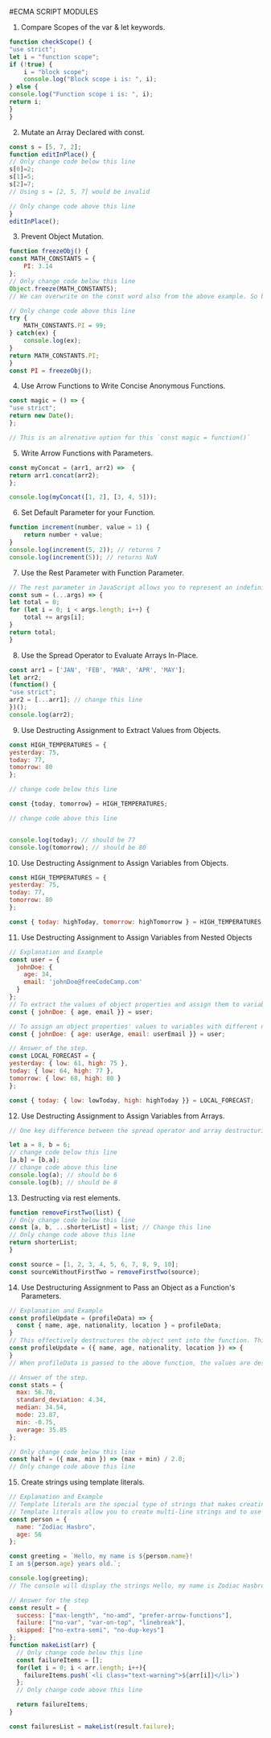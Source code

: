 #ECMA SCRIPT MODULES

1. Compare Scopes of the var & let keywords.
```js
function checkScope() {
"use strict";
let i = "function scope";
if (!true) {
    i = "block scope";
    console.log("Block scope i is: ", i);
} else {
console.log("Function scope i is: ", i);
return i;
}
}
```

2. Mutate an Array Declared with const.
```js
const s = [5, 7, 2];
function editInPlace() {
// Only change code below this line
s[0]=2;
s[1]=5;
s[2]=7;
// Using s = [2, 5, 7] would be invalid

// Only change code above this line
}
editInPlace();
```

3. Prevent Object Mutation.
```js
function freezeObj() {
const MATH_CONSTANTS = {
    PI: 3.14
};
// Only change code below this line
Object.freeze(MATH_CONSTANTS);
// We can overwrite on the const word also from the above example. So by using Object.freeze() ensures that the data is prevented. Any attempt changing this will show you error.

// Only change code above this line
try {
    MATH_CONSTANTS.PI = 99;
} catch(ex) {
    console.log(ex);
}
return MATH_CONSTANTS.PI;
}
const PI = freezeObj();
```

4. Use Arrow Functions to Write Concise Anonymous Functions.
```js
const magic = () => {
"use strict";
return new Date();
};

// This is an alrenative option for this `const magic = function()`
```

5. Write Arrow Functions with Parameters.
```js
const myConcat = (arr1, arr2) =>  {
return arr1.concat(arr2);
};

console.log(myConcat([1, 2], [3, 4, 5]));
```

6. Set Default Parameter for your Function.
```js
function increment(number, value = 1) {
    return number + value;
}
console.log(increment(5, 2)); // returns 7
console.log(increment(5)); // returns NaN
```

7. Use the Rest Parameter with Function Parameter.
```js 
// The rest parameter in JavaScript allows you to represent an indefinite number of arguments as an array. It provides a way to handle multiple function arguments without explicitly naming them all.
const sum = (...args) => {
let total = 0;
for (let i = 0; i < args.length; i++) {
    total += args[i];
}
return total;
}
```

8. Use the Spread Operator to Evaluate Arrays In-Place.
```js
const arr1 = ['JAN', 'FEB', 'MAR', 'APR', 'MAY'];
let arr2;
(function() {
"use strict";
arr2 = [...arr1]; // change this line
})();
console.log(arr2);
```

9. Use Destructing Assignment to Extract Values from Objects.
```js
const HIGH_TEMPERATURES = {
yesterday: 75,
today: 77,
tomorrow: 80
};

// change code below this line

const {today, tomorrow} = HIGH_TEMPERATURES;

// change code above this line


console.log(today); // should be 77
console.log(tomorrow); // should be 80
```

10. Use Destructing Assignment to Assign Variables from Objects.
```js
const HIGH_TEMPERATURES = {
yesterday: 75,
today: 77,
tomorrow: 80
};

const { today: highToday, tomorrow: highTomorrow } = HIGH_TEMPERATURES;
```

11. Use  Destructing Assignment to Assign Variables from Nested Objects
```js
// Explanation and Example
const user = {
  johnDoe: { 
    age: 34,
    email: 'johnDoe@freeCodeCamp.com'
  }
};
// To extract the values of object properties and assign them to variables with same name:
const { johnDoe: { age, email }} = user;

// To assign an object properties' values to variables with different names:
const { johnDoe: { age: userAge, email: userEmail }} = user;

// Answer of the step.
const LOCAL_FORECAST = {
yesterday: { low: 61, high: 75 },
today: { low: 64, high: 77 },
tomorrow: { low: 68, high: 80 }
};

const { today: { low: lowToday, high: highToday }} = LOCAL_FORECAST;
```

12. Use Destructing Assignment to Assign Variables from Arrays.
```js
// One key difference between the spread operator and array destructuring is that the spread operator unpacks all contents of an array into a comma-separated list.

let a = 8, b = 6;
// change code below this line
[a,b] = [b,a];
// change code above this line
console.log(a); // should be 6
console.log(b); // should be 8
```

13. Destructing via rest elements.
```js
function removeFirstTwo(list) {
// Only change code below this line
const [a, b, ...shorterList] = list; // Change this line
// Only change code above this line
return shorterList;
}

const source = [1, 2, 3, 4, 5, 6, 7, 8, 9, 10];
const sourceWithoutFirstTwo = removeFirstTwo(source);
```

14. Use Destructuring Assignment to Pass an Object as a Function's Parameters.
```js
// Explanation and Example
const profileUpdate = (profileData) => {
  const { name, age, nationality, location } = profileData;
}
// This effectively destructures the object sent into the function. This can also be done in-place.
const profileUpdate = ({ name, age, nationality, location }) => {
}
// When profileData is passed to the above function, the values are destructured from the function parameter for use within the function.

// Answer of the step.
const stats = {
  max: 56.78,
  standard_deviation: 4.34,
  median: 34.54,
  mode: 23.87,
  min: -0.75,
  average: 35.85
};

// Only change code below this line
const half = ({ max, min }) => (max + min) / 2.0;
// Only change code above this line
```

15. Create strings using template literals.
```js
// Explanation and Example
// Template literals are the special type of strings that makes creating complex strings easier.
// Template literals allow you to create multi-line strings and to use string interpolation features to create strings.
const person = {
  name: "Zodiac Hasbro",
  age: 56
};

const greeting = `Hello, my name is ${person.name}!
I am ${person.age} years old.`;

console.log(greeting);
// The console will display the strings Hello, my name is Zodiac Hasbro! and I am 56 years old.

// Answer for the step
const result = {
  success: ["max-length", "no-amd", "prefer-arrow-functions"],
  failure: ["no-var", "var-on-top", "linebreak"],
  skipped: ["no-extra-semi", "no-dup-keys"]
};
function makeList(arr) {
  // Only change code below this line
  const failureItems = [];
  for(let i = 0; i < arr.length; i++){
    failureItems.push(`<li class="text-warning">${arr[i]}</li>`)
  };
  // Only change code above this line

  return failureItems;
}

const failuresList = makeList(result.failure);
```